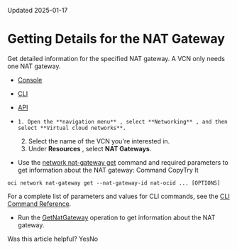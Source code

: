 Updated 2025-01-17
# Getting Details for the NAT Gateway
Get detailed information for the specified NAT gateway.
A VCN only needs one NAT gateway.
  * [Console](https://docs.oracle.com/en-us/iaas/Content/Network/Tasks/nat-get.htm)
  * [CLI](https://docs.oracle.com/en-us/iaas/Content/Network/Tasks/nat-get.htm)
  * [API](https://docs.oracle.com/en-us/iaas/Content/Network/Tasks/nat-get.htm)


  *     1. Open the **navigation menu** , select **Networking** , and then select **Virtual cloud networks**.
    2. Select the name of the VCN you're interested in.
    3. Under **Resources** , select **NAT Gateways**. 
  * Use the [network nat-gateway get](https://docs.oracle.com/iaas/tools/oci-cli/latest/oci_cli_docs/cmdref/network/nat-gateway/get.htm) command and required parameters to get information about the NAT gateway:
Command
CopyTry It
```
oci network nat-gateway get --nat-gateway-id nat-ocid ... [OPTIONS]
```

For a complete list of parameters and values for CLI commands, see the [CLI Command Reference](https://docs.oracle.com/iaas/tools/oci-cli/latest).
  * Run the [GetNatGateway](https://docs.oracle.com/iaas/api/#/en/iaas/latest/NatGateway/GetNatGateway) operation to get information about the NAT gateway.


Was this article helpful?
YesNo

